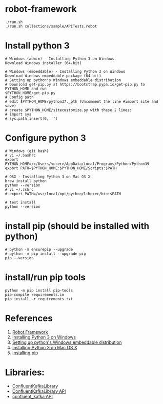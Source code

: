 # robot-framework
    ./run.sh
    ./run.sh collections/sample/APITests.robot

# Install python 3
    # Windows (admin) - Installing Python 3 on Windows
    Download Windows installer (64-bit)
    
    # Windows (embeddable) - Installing Python 3 on Windows
    Download Windows embeddable package (64-bit)
    # Setting up python's Windows embeddable distribution
    # Download get-pip.py at https://bootstrap.pypa.io/get-pip.py to PYTHON_HOME and run
    $PYTHON_HOME/get-pip.py
    # Config path
    # edit $PYTHON_HOME/python37._pth (Uncomment the line #import site and save)
    # create $PYTHON_HOME/sitecustomize.py with these 2 lines:
    # import sys
    # sys.path.insert(0, '')

# Configure python 3
    # Windows (git bash)
    # vi ~/.bashrc
    export PYTHON_HOME=/c/Users/<user>/AppData/Local/Programs/Python/Python39
    export PATH=$PYTHON_HOME:$PYTHON_HOME/Scripts:$PATH
    
    # OSX - Installing Python 3 on Mac OS X
    brew install python
    python --version
    # vi ~/.zshrc
    # export PATH=/usr/local/opt/python/libexec/bin:$PATH
    
    # test install
    python --version

# install pip (should be installed with python)
    # python -m ensurepip --upgrade
    # python -m pip install --upgrade pip
    pip --version

# install/run pip tools
    python -m pip install pip-tools
    pip-compile requirements.in
    pip install -r requirements.txt

# References
1. [Robot Framework](https://robotframework.org/)
2. [Installing Python 3 on Windows](https://www.python.org/downloads/windows/)
3. [Setting up python's Windows embeddable distribution](https://dev.to/fpim/setting-up-python-s-windows-embeddable-distribution-properly-1081)
4. [Installing Python 3 on Mac OS X](https://docs.python-guide.org/starting/install3/osx/)
5. [Installing pip](https://pip.pypa.io/en/stable/installation/)

# Libraries:
* [ConfluentKafkaLibrary](https://github.com/robooo/robotframework-ConfluentKafkaLibrary)
* [ConfluentKafkaLibrary API](https://robooo.github.io/robotframework-ConfluentKafkaLibrary/)
* [confluent_kafka API](https://docs.confluent.io/platform/current/clients/confluent-kafka-python/html/index.html)


